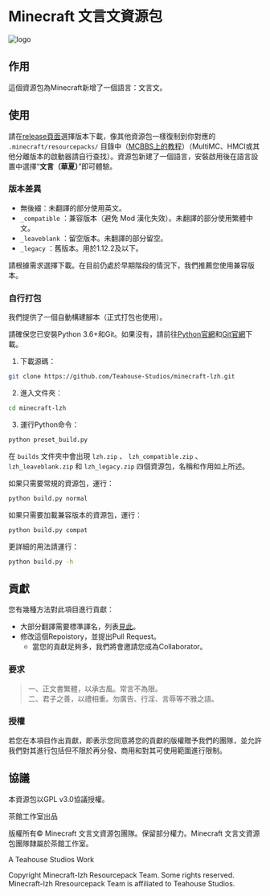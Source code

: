 # Minecraft 文言文資源包

![logo](https://mcwiki-1301161188.cos.ap-hongkong.myqcloud.com/github/minecraft-lzh/logo1.png)

## 作用

這個資源包為Minecraft新增了一個語言：文言文。

## 使用

請在[release頁面](https://github.com/dianliang233/minecraft-lzh/releases)選擇版本下載，像其他資源包一樣復制到你對應的 `.minecraft/resourcepacks/` 目錄中（[MCBBS上的教程](https://www.mcbbs.net/thread-880869-1-1.html)）（MultiMC、HMCl或其他分離版本的啟動器請自行查找）。資源包新建了一個語言，安裝啟用後在語言設置中選擇“**文言（華夏）**”即可體驗。

### 版本差異

* 無後綴：未翻譯的部分使用英文。
* `_compatible` ：兼容版本（避免 Mod 漢化失效）。未翻譯的部分使用繁體中文。
* `_leaveblank` ：留空版本。未翻譯的部分留空。
* `_legacy` ：舊版本。用於1.12.2及以下。

請根據需求選擇下載。在目前仍處於早期階段的情況下，我們推薦您使用兼容版本。

### 自行打包

我們提供了一個自動構建腳本（正式打包也使用）。

請確保您已安裝Python 3.6+和Git。如果沒有，請前往[Python官網](https://www.python.org)和[Git官網](https://www.git-scm.com)下載。

1. 下載源碼：

``` bash
git clone https://github.com/Teahouse-Studios/minecraft-lzh.git
```

2. 進入文件夾：

``` bash
cd minecraft-lzh
```

3. 運行Python命令：

``` bash
python preset_build.py
```

在 `builds` 文件夾中會出現 `lzh.zip` 、 `lzh_compatible.zip` 、 `lzh_leaveblank.zip` 和 `lzh_legacy.zip` 四個資源包，名稱和作用如上所述。

如果只需要常規的資源包，運行：

``` bash
python build.py normal
```

如果只需要加載兼容版本的資源包，運行：

``` bash
python build.py compat
```

更詳細的用法請運行：

``` bash
python build.py -h
```

## 貢獻

您有幾種方法對此項目進行貢獻：

* 大部分翻譯需要標準譯名，列表[見此](https://minecraft-zh.gamepedia.com/User:Miemie_method)。
* 修改這個Repoistory，並提出Pull Request。
  * 當您的貢獻足夠多，我們將會邀請您成為Collaborator。

### 要求

> 一、正文書繁體，以承古風。常言不為限。  
> 二、君子之善，以禮相重。勿廣告、行淫、言辱等不雅之語。

### 授權

若您在本項目作出貢獻，即表示您同意將您的貢獻的版權贈予我們的團隊，並允許我們對其進行包括但不限於再分發、商用和對其可使用範圍進行限制。

## 協議

本資源包以GPL v3.0協議授權。

茶館工作室出品

版權所有© Minecraft 文言文資源包團隊。保留部分權力。Minecraft 文言文資源包團隊隸屬於茶館工作室。

A Teahouse Studios Work

Copyright Minecraft-lzh Resourcepack Team. Some rights reserved. Minecraft-lzh Rresourcepack Team is affiliated to Teahouse Studios.
